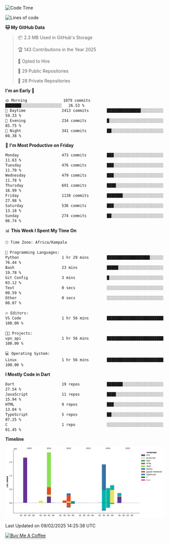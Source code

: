 <!--START_SECTION:waka-->
![Code Time](http://img.shields.io/badge/Code%20Time-946%20hrs%2049%20mins-blue)

![Lines of code](https://img.shields.io/badge/From%20Hello%20World%20I%27ve%20Written-7.1%20million%20lines%20of%20code-blue)

**🐱 My GitHub Data** 

> 📦 2.3 MB Used in GitHub's Storage 
 > 
> 🏆 143 Contributions in the Year 2025
 > 
> 💼 Opted to Hire
 > 
> 📜 29 Public Repositories 
 > 
> 🔑 28 Private Repositories 
 > 
**I'm an Early 🐤** 

```text
🌞 Morning                1079 commits        ███████░░░░░░░░░░░░░░░░░░   26.53 % 
🌆 Daytime                2413 commits        ███████████████░░░░░░░░░░   59.33 % 
🌃 Evening                234 commits         █░░░░░░░░░░░░░░░░░░░░░░░░   05.75 % 
🌙 Night                  341 commits         ██░░░░░░░░░░░░░░░░░░░░░░░   08.38 % 
```
📅 **I'm Most Productive on Friday** 

```text
Monday                   473 commits         ███░░░░░░░░░░░░░░░░░░░░░░   11.63 % 
Tuesday                  476 commits         ███░░░░░░░░░░░░░░░░░░░░░░   11.70 % 
Wednesday                479 commits         ███░░░░░░░░░░░░░░░░░░░░░░   11.78 % 
Thursday                 691 commits         ████░░░░░░░░░░░░░░░░░░░░░   16.99 % 
Friday                   1138 commits        ███████░░░░░░░░░░░░░░░░░░   27.98 % 
Saturday                 536 commits         ███░░░░░░░░░░░░░░░░░░░░░░   13.18 % 
Sunday                   274 commits         ██░░░░░░░░░░░░░░░░░░░░░░░   06.74 % 
```


📊 **This Week I Spent My Time On** 

```text
🕑︎ Time Zone: Africa/Kampala

💬 Programming Languages: 
Python                   1 hr 29 mins        ███████████████████░░░░░░   76.44 % 
Bash                     23 mins             █████░░░░░░░░░░░░░░░░░░░░   19.78 % 
Git Config               3 mins              █░░░░░░░░░░░░░░░░░░░░░░░░   03.12 % 
Text                     0 secs              ░░░░░░░░░░░░░░░░░░░░░░░░░   00.59 % 
Other                    0 secs              ░░░░░░░░░░░░░░░░░░░░░░░░░   00.07 % 

🔥 Editors: 
VS Code                  1 hr 56 mins        █████████████████████████   100.00 % 

🐱‍💻 Projects: 
vpn_api                  1 hr 56 mins        █████████████████████████   100.00 % 

💻 Operating System: 
Linux                    1 hr 56 mins        █████████████████████████   100.00 % 
```

**I Mostly Code in Dart** 

```text
Dart                     19 repos            ███████░░░░░░░░░░░░░░░░░░   27.54 % 
JavaScript               11 repos            ████░░░░░░░░░░░░░░░░░░░░░   15.94 % 
HTML                     9 repos             ███░░░░░░░░░░░░░░░░░░░░░░   13.04 % 
TypeScript               5 repos             ██░░░░░░░░░░░░░░░░░░░░░░░   07.25 % 
C                        1 repo              ░░░░░░░░░░░░░░░░░░░░░░░░░   01.45 % 
```



**Timeline**

![Lines of Code chart](https://raw.githubusercontent.com/drexhacker/drexhacker/main/assets/bar_graph.png)


 Last Updated on 09/02/2025 14:25:38 UTC
<!--END_SECTION:waka-->

<a href="https://www.buymeacoffee.com/drexsoftorg" target="_blank"><img src="https://www.buymeacoffee.com/assets/img/custom_images/orange_img.png" alt="Buy Me A Coffee" style="height: 41px !important;width: 174px !important;box-shadow: 0px 3px 2px 0px rgba(190, 190, 190, 0.5) !important;-webkit-box-shadow: 0px 3px 2px 0px rgba(190, 190, 190, 0.5) !important;" ></a>


<!---
drexhacker/drexhacker is a ✨ special ✨ repository because its `README.md` (this file) appears on your GitHub profile.
You can click the Preview link to take a look at your changes.
--->
